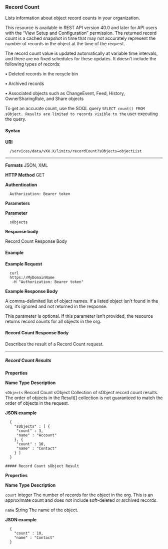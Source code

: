 ### Record Count

Lists information about object record counts in your organization.

This resource is available in REST API version 40.0 and later for API users with the “View Setup and Configuration” permission. The returned
record count is a cached snapshot in time that may not accurately represent the number of records in the object at the time of the
request.

The record count value is updated automatically at variable time intervals, and there are no fixed schedules for these updates. It doesn’t
include the following types of records:

**•** Deleted records in the recycle bin

**•** Archived records

**•** Associated objects such as ChangeEvent, Feed, History, OwnerSharingRule, and Share objects

To get an accurate count, use the SOQL query `SELECT count() FROM sObject. Results are limited to records visible to the`
user executing the query.

#### Syntax

**URI**
```
  /services/data/vXX.X/limits/recordCount?sObjects=objectList

```

-----

**Formats**
JSON, XML

**HTTP Method**
GET

**Authentication**
```
  Authorization: Bearer token

```
**Parameters**

**Parameter**
```
  sObjects

```
**Response body**

Record Count Response Body

#### Example

**Example Request**
```
  curl
  https://MyDomainName
   -H "Authorization: Bearer token"

```
**Example Response Body**


A comma-delimited list of object names. If a listed object isn’t found in the org, it’s
ignored and not returned in the response.

This parameter is optional. If this parameter isn’t provided, the resource returns record
counts for all objects in the org.


#### Record Count Response Body

Describes the result of a Record Count request.


-----

##### Record Count Results

**Properties**

**Name** **Type** **Description**

`sObjects` Record Count sObject Collection of sObject record count results. The order of objects in the
Result[] collection is not guaranteed to match the order of objects in the request.

**JSON example**
```
  {
    "sObjects" : [ {
     "count" : 3,
     "name" : "Account"
    }, {
     "count" : 10,
     "name" : "Contact"
    } ]
  }

##### Record Count sObject Result

```
**Properties**

**Name** **Type** **Description**

`count` Integer The number of records for the object in the org. This is an approximate
count and does not include soft-deleted or archived records.

`name` String The name of the object.

**JSON example**
```
  {
    "count" : 10,
    "name" : "Contact"
  }
